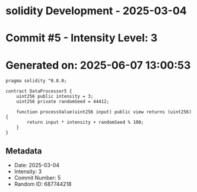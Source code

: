 ﻿# solidity Development - 2025-03-04
# Commit #5 - Intensity Level: 3
# Generated on: 2025-06-07 13:00:53
```solidity
pragma solidity ^0.8.0;

contract DataProcessor5 {
    uint256 public intensity = 3;
    uint256 private randomSeed = 44412;

    function processValue(uint256 input) public view returns (uint256) {
        return input * intensity + randomSeed % 100;
    }
}
```
## Metadata
- Date: 2025-03-04
- Intensity: 3
- Commit Number: 5
- Random ID: 687744218
